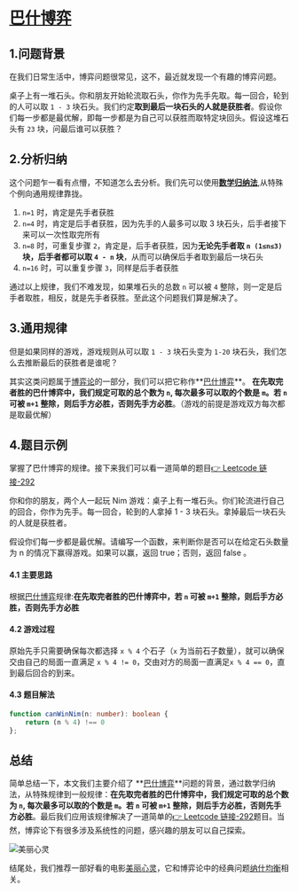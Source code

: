 # [巴什博弈](https://baike.baidu.com/item/%E5%B7%B4%E4%BB%80%E5%8D%9A%E5%BC%88/1819345)

## 1.问题背景
在我们日常生活中，博弈问题很常见，这不，最近就发现一个有趣的博弈问题。

桌子上有一堆石头。你和朋友开始轮流取石头，你作为先手先取。每一回合，轮到的人可以取 `1 - 3` 块石头。我们约定**取到最后一块石头的人就是获胜者**。假设你们每一步都是最优解，即每一步都是为自己可以获胜而取特定块回头。假设这堆石头有 `23` 块，问最后谁可以获胜？

## 2.分析归纳
这个问题乍一看有点懵，不知道怎么去分析。我们先可以使用[**数学归纳法**](https://zh.m.wikipedia.org/wiki/%E6%95%B0%E5%AD%A6%E5%BD%92%E7%BA%B3%E6%B3%95),从特殊个例向通用规律靠拢。

1. `n=1` 时，肯定是先手者获胜
2. `n=4` 时，肯定是后手者获胜，因为先手的人最多可以取 3 块石头，后手者接下来可以一次性取完所有
3. `n=8` 时，可重复步骤 `2`，肯定是，后手者获胜，因为**无论先手者取 `n (1≤n≤3)`块，后手者都可以取 `4 - n` 块**，从而可以确保后手者取到最后一块石头
4. `n=16` 时，可以重复步骤 `3`，同样是后手者获胜

通过以上规律，我们不难发现，如果堆石头的总数 `n` 可以被 `4` 整除，则一定是后手者取胜，相反，就是先手者获胜。至此这个问题我们算是解决了。

## 3.通用规律
但是如果同样的游戏，游戏规则从可以取 `1 - 3` 块石头变为 `1-20` 块石头，我们怎么去推断最后的获胜者是谁呢？

其实这类问题属于[博弈论](https://zh.m.wikipedia.org/wiki/%E5%8D%9A%E5%BC%88%E8%AE%BA)的一部分，我们可以把它称作**[巴什博弈](https://baike.baidu.com/item/%E5%B7%B4%E4%BB%80%E5%8D%9A%E5%BC%88/1819345)**。 **在先取完者胜的巴什博弈中，我们规定可取的总个数为 `n`, 每次最多可以取的个数是 `m`。若 `n` 可被 `m+1` 整除，则后手方必胜，否则先手方必胜**。（游戏的前提是游戏双方每次都是取最优解）

## 4.题目示例
掌握了巴什博弈的规律。接下来我们可以看一道简单的题目[👉 Leetcode 链接-292](https://leetcode.cn/problems/nim-game/)

你和你的朋友，两个人一起玩 Nim 游戏：桌子上有一堆石头。你们轮流进行自己的回合，你作为先手。每一回合，轮到的人拿掉 1 - 3 块石头。拿掉最后一块石头的人就是获胜者。

假设你们每一步都是最优解。请编写一个函数，来判断你是否可以在给定石头数量为 n 的情况下赢得游戏。如果可以赢，返回 true；否则，返回 false 。

#### 4.1 主要思路
根据[巴什博弈](https://baike.baidu.com/item/%E5%B7%B4%E4%BB%80%E5%8D%9A%E5%BC%88/1819345)规律:**在先取完者胜的巴什博弈中，若 `n` 可被 `m+1` 整除，则后手方必胜，否则先手方必胜**

#### 4.2 游戏过程
原始先手只需要确保每次都选择 `x % 4` 个石子（`x` 为当前石子数量），就可以确保交由自己的局面一直满足 `x % 4 != 0`，交由对方的局面一直满足`x % 4 == 0`，直到最后回合的到来。

#### 4.3 题目解法
```ts
function canWinNim(n: number): boolean {
    return (n % 4) !== 0
};
```

## 总结
简单总结一下，本文我们主要介绍了 **[巴什博弈](https://baike.baidu.com/item/%E5%B7%B4%E4%BB%80%E5%8D%9A%E5%BC%88/1819345)**问题的背景，通过数学归纳法，从特殊规律到一般规律：**在先取完者胜的巴什博弈中，我们规定可取的总个数为 `n`, 每次最多可以取的个数是 `m`。若 `n` 可被 `m+1` 整除，则后手方必胜，否则先手方必胜**。最后我们应用该规律解决了一道简单的[👉 Leetcode 链接-292](https://leetcode.cn/problems/nim-game/)题目。当然，博弈论下有很多涉及系统性的问题，感兴趣的朋友可以自己探索。

![美丽心灵](https://tva1.sinaimg.cn/large/e6c9d24egy1h5d4ttxg4ij20u018jgu8.jpg)

结尾处，我们推荐一部好看的电影[美丽心灵](https://movie.douban.com/subject/1306029/)，它和博弈论中的经典问题[纳什均衡](https://zh.m.wikipedia.org/wiki/%E7%BA%B3%E4%BB%80%E5%9D%87%E8%A1%A1)相关。


